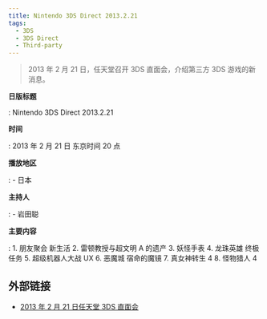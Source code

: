 ```yaml
---
title: Nintendo 3DS Direct 2013.2.21
tags:
  - 3DS
  - 3DS Direct
  - Third-party
---
```


> 2013 年 2 月 21 日，任天堂召开 3DS 直面会，介绍第三方 3DS 游戏的新消息。

**日版标题**

:   Nintendo 3DS Direct 2013.2.21

**时间**

:   2013 年 2 月 21 日 东京时间 20 点

**播放地区**

:   - 日本

**主持人**

:   - 岩田聪

**主要内容**

:   1. 朋友聚会 新生活
    2. 雷顿教授与超文明 A 的遗产
    3. 妖怪手表
    4. 龙珠英雄 终极任务
    5. 超级机器人大战 UX
    6. 恶魔城 宿命的魔镜
    7. 真女神转生 4
    8. 怪物猎人 4

## 外部链接

- [2013 年 2 月 21 日任天堂 3DS 直面会](https://www.bilibili.com/video/BV1tJ411v7XN/)
